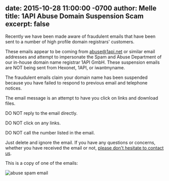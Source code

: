 date: 2015-10-28 11:00:00 -0700
author: Melle
title: 1API Abuse Domain Suspension Scam
excerpt: false
----

Recently we have been made aware of fraudulent emails that have been sent to a number of high profile domain registrars' customers.

These emails appear to be coming from abuse@1api.net or similar email addresses and attempt to impersonate the Spam and Abuse Department of our in-house domain name registrar 1API GmbH. These suspension emails are NOT being sent from Hexonet, 1API, or iwantmyname.

The fraudulent emails claim your domain name has been suspended because you have failed to respond to previous email and telephone notices.

The email message is an attempt to have you click on links and download files.

DO NOT reply to the email directly.

DO NOT click on any links.

DO NOT call the number listed in the email.

Just delete and ignore the email. If you have any questions or concerns, whether you have received the email or not, [please don't hesitate to contact us](https://iwantmyname.com/support).

This is a copy of one of the emails:

![abuse spam email](http://iwmn.me/jcA7/1t06yaFS+)